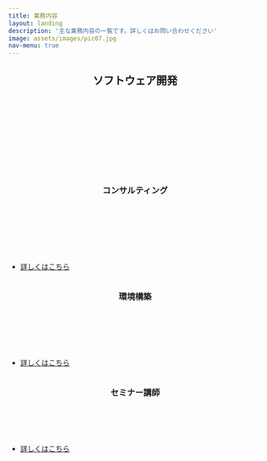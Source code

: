 ```yaml
---
title: 業務内容
layout: landing
description: '主な業務内容の一覧です。詳しくはお問い合わせください'
image: assets/images/pic07.jpg
nav-menu: true
---
```


<!-- Main -->
<div id="main">

<!-- One -->
<section id="one">
	<div class="inner">
		<header class="major">
			<h2>ソフトウェア開発</h2>
		</header>
		<p style="color:#fff;">私たちは、２０年以上もソフトウェア開発に携わってきました。サーバーサイド、クライアントサイド、スマホアプリなど、実績は多岐にわたります。また、当社だけでの開発、チーム開発など、開発形式も様々な経験があります。設計や保守作業もおまかせください。</p>
        <span style="padding:8px;border: solid 2px;color:#fff;">お問い合わせください</span>
	</div>
</section>

<!-- Two -->
<section id="two" class="spotlights">
	<section>
		<a href="generic.html" class="image">
			<img src="{% link assets/images/pic08.jpg %}" alt="" data-position="center center" />
		</a>
		<div class="content">
			<div class="inner">
				<header class="major">
					<h3>コンサルティング</h3>
				</header>
				<p style="color:#fff;">小さなアドバイスや調査から、業務全体にわたるコンサルティングまで、お気軽に使えるコンサルティングのコースを作りました。プログラミング学習から、コンサルタント、保守業務、小さなツール開発まで承ります。</p>
				<ul class="actions">
					<li><a href="price/consult.html" class="button">詳しくはこちら</a></li>
				</ul>
			</div>
		</div>
	</section>
	<section>
		<a href="generic.html" class="image">
			<img src="{% link assets/images/pic09.jpg %}" alt="" data-position="top center" />
		</a>
		<div class="content">
			<div class="inner">
				<header class="major">
					<h3>環境構築</h3>
				</header>
				<p style="color:#fff;">Git,Jenkinsなどのソフトウェア構築や、AWS,共用サーバーなど業務に最適なシステムをご提案、構築いたします。</p>
				<ul class="actions">
					<li><a href="generic.html" class="button">詳しくはこちら</a></li>
				</ul>
			</div>
		</div>
	</section>
	<section>
		<a href="generic.html" class="image">
			<img src="{% link assets/images/pic10.jpg %}" alt="" data-position="25% 25%" />
		</a>
        <div class="content">
            <div class="inner">
                <header class="major">
                    <h3>セミナー講師</h3>
                </header>
                <p style="color:#fff;">新人教育、社内スキルアップのお手伝いが可能です。</p>
                <ul class="actions">
                    <li><a href="generic.html" class="button">詳しくはこちら</a></li>
                </ul>
            </div>
        </div>
	</section>
</section>


</div>
